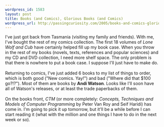 ```yaml
--- 
wordpress_id: 1583
layout: post
title: Books (and Comics), Glorious Books (and Comics)
wordpress_url: http://passingcuriosity.com/2005/books-and-comics-glorious-books-and-comics/
---
```

I've just got back from Tasmania (visiting my family and friends). With me, I've bought the rest of my comics collection. The first 18 volumes of <span style="font-style: italic;">Lone Wolf and Cub</span> have certainly helped fill up my book case. When you throw in the rest of my books (novels, texts, references and popular sciences) and my CD and DVD collection, I need more shelf space. The only problem is that there is nowhere to put a book case. I suppose I'll just have to make do.<br /><br />Returning to comics, I've just added 6 books to my list of things to order, which is both good ("New comics. Yay!") and bad ("Where did that $100 go?!?"). Most of them are books by <span style="font-weight: bolder;">Andi Watson</span>. Looks like I'll soon have all of Watson's releases, or at least the trade paperbacks of them.<br /><br />On the books front, <span style="font-style: italic;">CTM</span> (or more completely: <span style="font-style: italic;">Concepts, Techniques and Models of Computer Programming</span> by Peter Van Roy and Seif Haridi) has come in. I'm going to pick it up tomorrow, but it'll be a while before I can start reading it (what with the million and one things I have to do in the next week or so).
